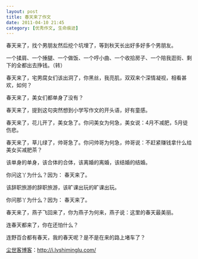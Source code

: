 ```yaml
---
layout: post
title: 春天来了作文
date: 2011-04-10 21:45
category: [优秀作文, 生命痕迹]
---
```

春天来了，找个男朋友然后挖个坑埋了，等到秋天长出好多好多个男朋友。

一个揉肩、一个捶腿、一个做饭、一个哼小曲、一个收拾房子、一个陪我逛街、剩下的全都出去挣钱。（转）

春天来了，宅男腐女们该出洞了，你黑丝，我亮肌，双双来个深情凝视，相看甚欢，如何？

春天来了，美女们都单身了没有？

春天来了，提到这句突然想到小学写作文的开头语，好有童感。

春天来了，花儿开了，美女急了。你问美女为何急，美女说：4月不减肥，5月徒伤悲。

春天来了，草儿绿了，帅哥急了。你问帅哥为何急，帅哥说：不赶紧赚钱拿什么给美女买减肥茶？

该单身的单身，该合体的合体，该离婚的离婚，该结婚的结婚。

你问这丫为什么？因为： 春天来了。

该辞职旅游的辞职旅游，该旷课出玩的旷课出玩。

你问那丫为什么？因为： 春天来了。

春天来了，燕子飞回来了，你为燕子为何来，燕子说：这里的春天最美丽。

连春天都来了，你在还怕什么？

连野百合都有春天，我的春天呢？是不是在来的路上堵车了？

<a href="http://i.lvshiminglu.com/">尘世客博客</a>：<a href="http://i.lvshiminglu.com/">http://i.lvshiminglu.com/</a>

